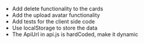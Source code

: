 - Add delete functionality to the cards
- Add the upload avatar functionality
- Add tests for the client side code
- Use localStorage to store the data
- The ApiUrl in api.js is hardCoded, make it dynamic
